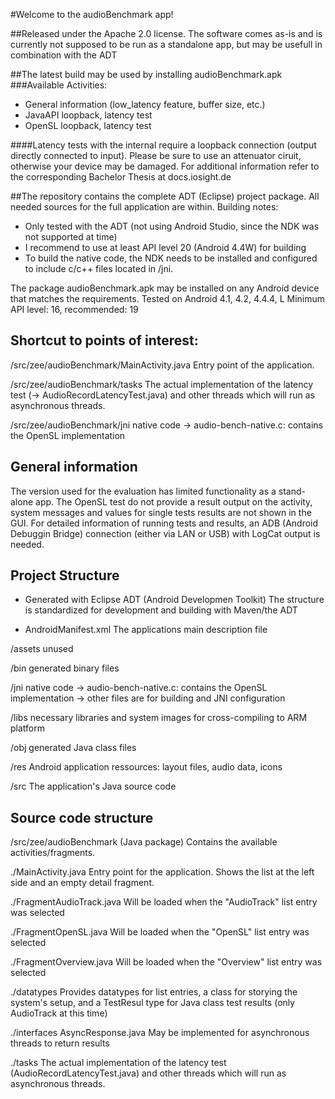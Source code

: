 #Welcome to the audioBenchmark app!

##Released under the Apache 2.0 license. The software comes as-is and is currently not supposed to be run as a standalone app, but may be usefull in combination with the ADT

##The latest build may be used by installing audioBenchmark.apk 
###Available Activities: 
* General information (low_latency feature, buffer size, etc.)
* JavaAPI loopback, latency test
* OpenSL loopback, latency test

####Latency tests with the internal require a loopback connection (output directly connected to input). Please be sure to use an attenuator ciruit, otherwise your device may be damaged. For additional information refer to the corresponding Bachelor Thesis at docs.iosight.de

##The repository contains the complete ADT (Eclipse) project package. All needed sources for the full application are within. Building notes:
* Only tested with the ADT (not using Android Studio, since the NDK was not supported at time)
* I recommend to use at least API level 20 (Android 4.4W) for building
* To build the native code, the NDK needs to be installed and configured to include c/c++ files located in /jni. 

The package audioBenchmark.apk may be installed on any Android device that matches the requirements. 
Tested on Android 4.1, 4.2, 4.4.4, L 
Minimum API level: 16, recommended: 19


Shortcut to points of interest:
----------------------------
/src/zee/audioBenchmark/MainActivity.java
Entry point of the application.

/src/zee/audioBenchmark/tasks
The actual implementation of the latency test (-> AudioRecordLatencyTest.java) and other 
threads which will run as asynchronous threads.

/src/zee/audioBenchmark/jni
native code
-> audio-bench-native.c: contains the OpenSL implementation


General information
-------------------
The version used for the evaluation has limited functionality as a stand-alone app.
The OpenSL test do not provide a result output on the activity, system messages
and values for single tests results are not shown in the GUI.
For detailed information of running tests and results, an ADB (Android Debuggin Bridge)
connection (either via LAN or USB) with LogCat output is needed. 


Project Structure 
-------------------
- Generated with Eclipse ADT (Android Developmen Toolkit)
The structure is standardized for development and building with Maven/the ADT

- AndroidManifest.xml
The applications main description file

/assets
unused

/bin
generated binary files

/jni
native code
-> audio-bench-native.c: contains the OpenSL implementation
-> other files are for building and JNI configuration

/libs
necessary libraries and system images for cross-compiling to ARM platform

/obj
generated Java class files

/res
Android application ressources: layout files, audio data, icons

/src
The application's Java source code

Source code structure
----------------------
/src/zee/audioBenchmark (Java package)
Contains the available activities/fragments.

./MainActivity.java
Entry point for the application. Shows the list at the left side and an empty detail fragment.

./FragmentAudioTrack.java
Will be loaded when the "AudioTrack" list entry was selected 

./FragmentOpenSL.java
Will be loaded when the "OpenSL" list entry was selected

./FragmentOverview.java
Will be loaded when the "Overview" list entry was selected

./datatypes
Provides datatypes for list entries, a class for storying the system's setup, and 
a TestResul type for Java class test results (only AudioTrack at this time)

./interfaces
AsyncResponse.java 
May be implemented for asynchronous threads to return results

./tasks
The actual implementation of the latency test (AudioRecordLatencyTest.java) and other 
threads which will run as asynchronous threads.
